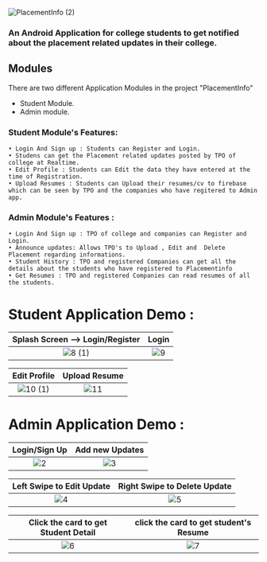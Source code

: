 
![PlacementInfo (2)](https://user-images.githubusercontent.com/72512227/188818842-c8e301ac-2cd3-480e-be9e-0c625c088f07.png)

### An Android Application for college students to get notified about the placement related updates in their college.

## Modules
There are two different Application Modules in the project "PlacementInfo"
- Student Module. 
- Admin module. 

### Student Module's Features: 
    • Login And Sign up : Students can Register and Login.   
    • Studens can get the Placement related updates posted by TPO of college at Realtime.
    • Edit Profile : Students can Edit the data they have entered at the time of Registration.   
    • Upload Resumes : Students can Upload their resumes/cv to firebase which can be seen by TPO and the companies who have regitered to Admin app.
    
    
### Admin Module's Features :
    • Login And Sign up : TPO of college and companies can Register and Login.
    • Announce updates: Allows TPO's to Upload , Edit and  Delete Placement regarding informations. 
    • Student History : TPO and registered Companies can get all the details about the students who have registered to Placementinfo
    • Get Resumes : TPO and registered Companies can read resumes of all the students.
    
# Student Application Demo :




Splash Screen --> Login/Register          |  Login
:-------------------------:|:-------------------------:
![8 (1)](https://user-images.githubusercontent.com/72512227/188828078-4e9345d1-019a-4c22-b042-6440a479a545.gif)  |   ![9](https://user-images.githubusercontent.com/72512227/188827631-15a2728b-ec2b-4e77-a065-a705ad73804d.gif)




Edit Profile         |           Upload Resume 
:-------------------------:|:-------------------------:
![10 (1)](https://user-images.githubusercontent.com/72512227/188830834-6dbefba6-b6d4-4a54-b475-25ecf3366691.gif)   |   ![11](https://user-images.githubusercontent.com/72512227/188831183-ee1b3c52-c444-454c-ba4e-7c61a29aeac8.gif)



# Admin Application Demo :


 
Login/Sign Up            |   Add new Updates 
:-------------------------:|:-------------------------:
![2](https://user-images.githubusercontent.com/72512227/188834078-1628cfe6-8569-471f-a236-07db3251a5b8.gif)  |  ![3](https://user-images.githubusercontent.com/72512227/188834435-41db8049-9d11-4a14-ae32-7d8a24026b56.gif)


Left Swipe to Edit Update              | Right Swipe to Delete Update
:-------------------------:|:-------------------------:
![4](https://user-images.githubusercontent.com/72512227/188835669-0df7ad5c-819c-40bb-a8bc-bb722ebfe287.gif)  | ![5](https://user-images.githubusercontent.com/72512227/188836406-0e924a7f-aeea-4dc0-8d80-7d6bd407b1d2.gif)


Click the card to get Student Detail             |  click the card to get student's Resume 
:-------------------------:|:-------------------------:
![6](https://user-images.githubusercontent.com/72512227/188837416-bf7012dc-a3cb-4ee5-a2cf-de9e03b5f8ef.gif)  |  ![7](https://user-images.githubusercontent.com/72512227/188837872-1106cada-7e07-4652-8aa6-aa156ced5843.gif)

    
    
   



